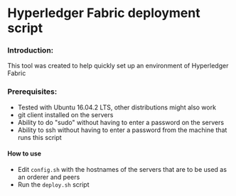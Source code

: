 # Hyperledger Fabric deployment script


### Introduction:
This tool was created to help quickly set up an environment of Hyperledger Fabric

### Prerequisites:

- Tested with Ubuntu 16.04.2 LTS, other distributions might also work
- git client installed on the servers
- Ability to do "sudo" without having to enter a password on the servers
- Ability to ssh without having to enter a password from the machine that runs this script

#### How to use
- Edit `config.sh` with the hostnames of the servers that are to be used as an orderer and peers
- Run the `deploy.sh` script



